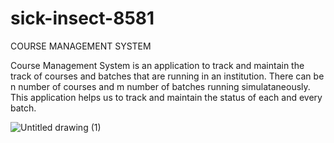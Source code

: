 # sick-insect-8581
COURSE MANAGEMENT SYSTEM

Course Management System is an application to track and maintain the track of courses and batches that are running in an institution. 
There can be n number of courses and m number of batches running simulataneously.
This application helps us to track and maintain the status of each and every batch.

![Untitled drawing (1)](https://user-images.githubusercontent.com/112754517/221499389-a19b5a34-0854-4931-9e7e-9a6eecaa2d6e.png)

